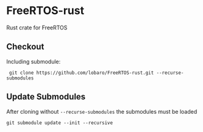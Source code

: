 # FreeRTOS-rust
Rust crate for FreeRTOS

## Checkout

Including submodule:

     git clone https://github.com/lobaro/FreeRTOS-rust.git --recurse-submodules

## Update Submodules

After cloning without `--recurse-submodules` the submodules must be loaded

    git submodule update --init --recursive

